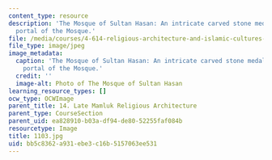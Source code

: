 ```yaml
---
content_type: resource
description: 'The Mosque of Sultan Hasan: An intricate carved stone medallion on the
  portal of the Mosque.'
file: /media/courses/4-614-religious-architecture-and-islamic-cultures-fall-2002/bb5c8362a931ebe3c16b5157063ee531_1103.jpg
file_type: image/jpeg
image_metadata:
  caption: 'The Mosque of Sultan Hasan: An intricate carved stone medallion on the
    portal of the Mosque.'
  credit: ''
  image-alt: Photo of The Mosque of Sultan Hasan
learning_resource_types: []
ocw_type: OCWImage
parent_title: 14. Late Mamluk Religious Architecture
parent_type: CourseSection
parent_uid: ea828910-b03a-df94-de80-52255faf084b
resourcetype: Image
title: 1103.jpg
uid: bb5c8362-a931-ebe3-c16b-5157063ee531
---
```

